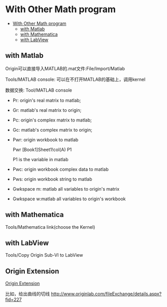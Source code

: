 # With Other Math program

<!-- TOC -->

- [With Other Math program](#with-other-math-program)
    - [with Matlab](#with-matlab)
    - [with Mathematica](#with-mathematica)
    - [with LabView](#with-labview)

<!-- /TOC -->

## with Matlab

Origin可以直接导入MATLAB的.mat文件:File/Import/Matlab

Tools/MATLAB console: 可以在不打开MATLAB的基础上，调用kernel

数据交换: Tool/MATLAB console
- Pr: origin's real matrix to matlab;
- Gr: matlab's real matrix to origin;

- Pc: origin's complex matrix to matlab;
- Gc: matlab's complex matrix to origin;

- Pwr: origin workbook to matlab

    Pwr [Book1]Sheet1!col(A) P1

    P1 is the variable in matlab
- Pwc: origin workbook complex data to matlab

- Pws: origin workbook string to matlab

- Gwkspace m: matlab all variables to origin's matrix

- Gwkspace w:matlab all variables to origin's workbook

## with Mathematica

Tools/Mathematica link(choose the Kernel)

## with LabView

Tools/Copy Origin Sub-VI to LabView

## Origin Extension

[Origin Extension](https://www.originlab.com/fileexchange/)

比如，给出曲线的切线 <http://www.originlab.com/fileExchange/details.aspx?fid=227>